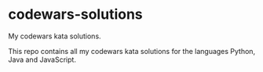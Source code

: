 # codewars-solutions
My codewars kata solutions.

This repo contains all my codewars kata solutions for the languages Python, Java and JavaScript.
